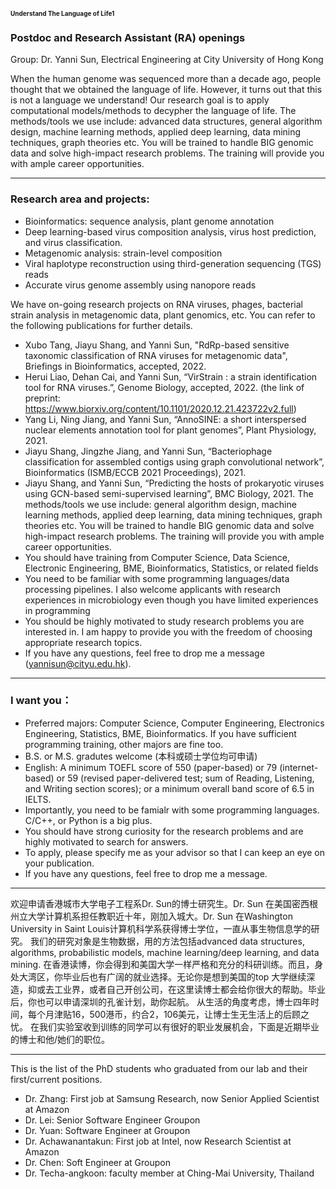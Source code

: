
  
###  <font size=1>Understand The Language of Life1</font>




### Postdoc and Research Assistant (RA) openings

Group: Dr. Yanni Sun, Electrical Engineering at City University of Hong Kong 

When the human genome was sequenced more than a decade ago, people thought that we obtained the language of life. However, it turns out that this is not a language we understand! Our research goal is to apply computational models/methods to decypher the language of life. The methods/tools we use include: advanced data structures, general algorithm design, machine learning methods, applied deep learning, data mining techniques, graph theories etc. You will be trained to handle BIG genomic data and solve high-impact research problems. The training will provide you with ample career opportunities.

---
### Research area and projects: 

- Bioinformatics: sequence analysis, plant genome annotation
- Deep learning-based virus composition analysis, virus host prediction, and virus classification. 
- Metagenomic analysis: strain-level composition
- Viral haplotype reconstruction using third-generation sequencing (TGS) reads
- Accurate virus genome assembly using nanopore reads

We have on-going research projects on RNA viruses, phages, bacterial strain analysis in metagenomic data, plant genomics, etc. You can refer to the following publications for further details.
- Xubo Tang, Jiayu Shang, and Yanni Sun, "RdRp-based sensitive taxonomic classification of RNA viruses for metagenomic data", Briefings in Bioinformatics, accepted, 2022.
- Herui Liao, Dehan Cai, and Yanni Sun, “VirStrain : a strain identification tool for RNA viruses.”, Genome Biology, accepted, 2022. (the link of preprint: https://www.biorxiv.org/content/10.1101/2020.12.21.423722v2.full)
- Yang Li, Ning Jiang, and Yanni Sun, “AnnoSINE: a short interspersed nuclear elements annotation tool for plant genomes”, Plant Physiology, 2021.
- Jiayu Shang, Jingzhe Jiang, and Yanni Sun, “Bacteriophage classification for assembled contigs using graph convolutional network”, Bioinformatics (ISMB/ECCB 2021 Proceedings), 2021.
- Jiayu Shang, and Yanni Sun, “Predicting the hosts of prokaryotic viruses using GCN-based semi-supervised learning”, BMC Biology, 2021.
The methods/tools we use include: general algorithm design, machine learning methods, applied deep learning, data mining techniques, graph theories etc. You will be trained to handle BIG genomic data and solve high-impact research problems. The training will provide you with ample career opportunities.
- You should have training from Computer Science, Data Science, Electronic Engineering, BME, Bioinformatics, Statistics, or related fields
- You need to be familiar with some programming languages/data processing pipelines. I also welcome applicants with research experiences in microbiology even though you have limited experiences in programming 
- You should be highly motivated to study research problems you are interested in. I am happy to provide you with the freedom of choosing appropriate research topics. 
- If you have any questions, feel free to drop me a message (yannisun@cityu.edu.hk).

---
### I want you：
- Preferred majors: Computer Science, Computer Engineering, Electronics Engineering, Statistics, BME, Bioinformatics. If you have sufficient programming training, other majors are fine too.
-  B.S. or M.S. gradutes welcome (本科或硕士学位均可申请)  
-  English: A minimum TOEFL score of 550 (paper-based) or 79 (internet-based) or 59 (revised paper-delivered test; sum of Reading, Listening, and Writing section scores); or a minimum overall band score of 6.5 in IELTS.
- Importantly, you need to be famialr with some programming languages. C/C++, or Python is a big plus.
- You should have strong curiosity for the research problems and are highly motivated to search for answers.
- To apply, please specify me as your advisor so that I can keep an eye on your publication.
- If you have any questions, feel free to drop me a message.

---

欢迎申请香港城市大学电子工程系Dr. Sun的博士研究生。Dr. Sun 在美国密西根州立大学计算机系担任教职近十年，刚加入城大。Dr. Sun 在Washington University in Saint Louis计算机科学系获得博士学位，一直从事生物信息学的研究。 我们的研究对象是生物数据，用的方法包括advanced data structures, algorithms, probabilistic models, machine learning/deep learning, and data mining. 在香港读博，你会得到和美国大学一样严格和充分的科研训练。而且，身处大湾区，你毕业后也有广阔的就业选择。无论你是想到美国的top 大学继续深造，抑或去工业界，或者自己开创公司，在这里读博士都会给你很大的帮助。毕业后，你也可以申请深圳的孔雀计划，助你起航。 从生活的角度考虑，博士四年时间，每个月津贴16，500港币，约合2，106美元，让博士生无生活上的后顾之忧。 在我们实验室收到训练的同学可以有很好的职业发展机会，下面是近期毕业的博士和他/她们的职位。

---

This is the list of the PhD students who graduated from our lab and their first/current positions.

- Dr. Zhang: First job at Samsung Research, now Senior Applied Scientist at Amazon
- Dr. Lei: Senior Software Engineer Groupon
- Dr. Yuan: Software Engineer at Groupon
- Dr. Achawanantakun: First job at Intel, now Research Scientist at Amazon
- Dr. Chen: Soft Engineer at Groupon
- Dr. Techa-angkoon: faculty member at Ching-Mai University, Thailand
